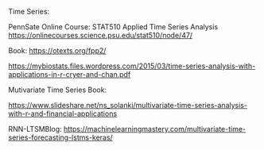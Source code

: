 Time Series:

PennSate Online Course:
STAT510 Applied Time Series Analysis
https://onlinecourses.science.psu.edu/stat510/node/47/

Book:
https://otexts.org/fpp2/

https://mybiostats.files.wordpress.com/2015/03/time-series-analysis-with-applications-in-r-cryer-and-chan.pdf



Mutivariate Time Series Book:

https://www.slideshare.net/ns_solanki/multivariate-time-series-analysis-with-r-and-financial-applications

RNN-LTSMBlog:
https://machinelearningmastery.com/multivariate-time-series-forecasting-lstms-keras/
